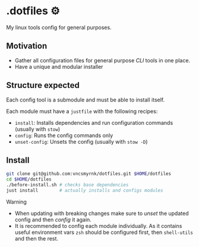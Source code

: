 # .dotfiles ⚙️

My linux tools config for general purposes.

## Motivation

- Gather all configuration files for general purpose _CLI_ tools in one place.
- Have a unique and modular installer

## Structure expected

Each config tool is a submodule and must be able to install itself.

Each module must have a `justfile` with the following recipes:

- `install`: Installs dependencies and run configuration commands (usually with `stow`)
- `config`: Runs the config commands only
- `unset-config`: Unsets the config (usually with `stow -D`)

## Install

```bash
git clone git@github.com:vncsmyrnk/dotfiles.git $HOME/dotfiles
cd $HOME/dotfiles
./before-install.sh # checks base dependencies
just install        # actually installs and configs modules
```

> [!WARNING]
> - When updating with breaking changes make sure to _unset_ the updated config and then _config_ it again.
> - It is recommended to config each module individually. As it contains useful environment vars `zsh` should be configured first, then `shell-utils` and then the rest.
